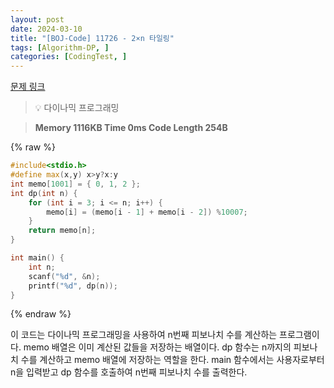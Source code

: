```yaml
---
layout: post
date: 2024-03-10
title: "[BOJ-Code] 11726 - 2×n 타일링"
tags: [Algorithm-DP, ]
categories: [CodingTest, ]
---
```



[문제 링크](https://www.acmicpc.net/problem/11726)


> 💡 다이나믹 프로그래밍


> **Memory   1116KB                                   Time   0ms                                Code Length   254B**



{% raw %}
```c++
#include<stdio.h>
#define max(x,y) x>y?x:y
int memo[1001] = { 0, 1, 2 };
int dp(int n) {
	for (int i = 3; i <= n; i++) {
		memo[i] = (memo[i - 1] + memo[i - 2]) %10007;
	}
	return memo[n];
}

int main() {
	int n;
	scanf("%d", &n);
	printf("%d", dp(n));
}
```
{% endraw %}



이 코드는 다이나믹 프로그래밍을 사용하여 n번째 피보나치 수를 계산하는 프로그램이다. memo 배열은 이미 계산된 값들을 저장하는 배열이다. dp 함수는 n까지의 피보나치 수를 계산하고 memo 배열에 저장하는 역할을 한다. main 함수에서는 사용자로부터 n을 입력받고 dp 함수를 호출하여 n번째 피보나치 수를 출력한다.

